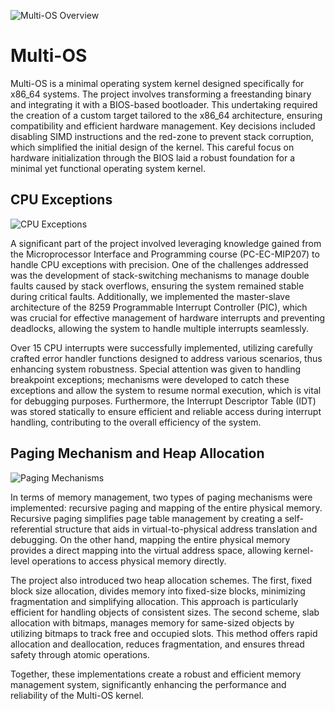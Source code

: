 ![Multi-OS Overview](https://github.com/user-attachments/assets/c3d1a75b-6813-440d-82d5-8015a5c18f9a)

# Multi-OS 

Multi-OS is a minimal operating system kernel designed specifically for x86_64 systems. The project involves transforming a freestanding binary and integrating it with a BIOS-based bootloader. This undertaking required the creation of a custom target tailored to the x86_64 architecture, ensuring compatibility and efficient hardware management. Key decisions included disabling SIMD instructions and the red-zone to prevent stack corruption, which simplified the initial design of the kernel. This careful focus on hardware initialization through the BIOS laid a robust foundation for a minimal yet functional operating system kernel.

## CPU Exceptions

![CPU Exceptions](https://github.com/user-attachments/assets/8e5bdb67-51f7-40cd-aeb9-497ca1656226)

A significant part of the project involved leveraging knowledge gained from the Microprocessor Interface and Programming course (PC-EC-MIP207) to handle CPU exceptions with precision. One of the challenges addressed was the development of stack-switching mechanisms to manage double faults caused by stack overflows, ensuring the system remained stable during critical faults. Additionally, we implemented the master-slave architecture of the 8259 Programmable Interrupt Controller (PIC), which was crucial for effective management of hardware interrupts and preventing deadlocks, allowing the system to handle multiple interrupts seamlessly.

Over 15 CPU interrupts were successfully implemented, utilizing carefully crafted error handler functions designed to address various scenarios, thus enhancing system robustness. Special attention was given to handling breakpoint exceptions; mechanisms were developed to catch these exceptions and allow the system to resume normal execution, which is vital for debugging purposes. Furthermore, the Interrupt Descriptor Table (IDT) was stored statically to ensure efficient and reliable access during interrupt handling, contributing to the overall efficiency of the system.

## Paging Mechanism and Heap Allocation

![Paging Mechanisms](https://github.com/user-attachments/assets/40d58f40-1835-4177-b450-1331c6b9a2b6)

In terms of memory management, two types of paging mechanisms were implemented: recursive paging and mapping of the entire physical memory. Recursive paging simplifies page table management by creating a self-referential structure that aids in virtual-to-physical address translation and debugging. On the other hand, mapping the entire physical memory provides a direct mapping into the virtual address space, allowing kernel-level operations to access physical memory directly.

The project also introduced two heap allocation schemes. The first, fixed block size allocation, divides memory into fixed-size blocks, minimizing fragmentation and simplifying allocation. This approach is particularly efficient for handling objects of consistent sizes. The second scheme, slab allocation with bitmaps, manages memory for same-sized objects by utilizing bitmaps to track free and occupied slots. This method offers rapid allocation and deallocation, reduces fragmentation, and ensures thread safety through atomic operations.

Together, these implementations create a robust and efficient memory management system, significantly enhancing the performance and reliability of the Multi-OS kernel.
